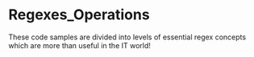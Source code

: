 # Regexes_Operations
These code samples are divided into levels of essential regex concepts which are more than useful in the IT world!
